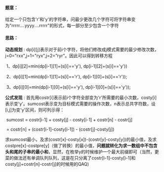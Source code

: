 #### 题意：

给定一个只包含'r'和'y'的字符串，问最少更改几个字符可将字符串变为"rrrrr....yyyy....rrrrr"的形式，每一部分至少包含一个字符

#### 思路：

**动态规划** : dp\[i][j]表示对于前i个字符，将他们修改成j模式需要的最少修改次数，j=0="rxx",j=1="ryx",j=2=”ryr"。因此可以得到转移方程   

​	1、dp\[i][2]=min(dp\[i-1][1]+(s[i]=='y'), dp\[i-1][2]+(s[i]=='y'))

​	2、dp\[i][1]=min(dp\[i-1][1]+(s[i]=='r'), dp\[i-1][0]+(s[i]=='r'));

​	3、dp\[i][0]=min(dp\[i-1][0]+(s[i]=='y'), dp\[i-1][0]+(s[i]=='y'));

**公式发现** : 首先用costr[i]表示前i个字符全部变为'r'所需要的最小次数，costy[i]表示变'y'。sumcost表示变为目标模式需要的操作次数，n表示总共字符数，设[i,j]为变'y'区间，则可列示得：

​										sumcost = costr[i-1] + costy[j] - costy[i-1] + costr[n] - costr[j] 

​														= costr[n] + (costr[i-1]-costy[i-1]) - (costr[j]-costy[j])

求sumcost最小，及求(costr[x]-costy[x])-(costr[y]-costy[y])的最小值，及求costpre[x]-costpre[y]（做了转换）的最小值，__问题就转化为求一数组中不包含头和尾的子串的最小和__，显然，在枚举y的时候维护一个最大前缀即可（当然，更菜的做法还有单调队列队列，这是在只分离了costr[i-1]-costy[i-1]和costy[j]+costr[n]-costr[j]的时候用的QAQ)


